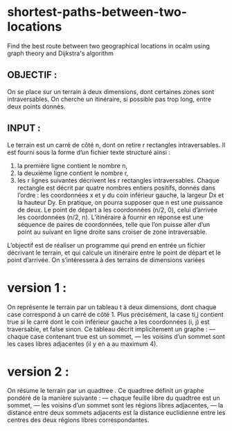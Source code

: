 # shortest-paths-between-two-locations
Find the best route between two geographical locations in ocalm using graph theory and Dijkstra's algorithm

## OBJECTIF : 
On se place sur un terrain à deux dimensions, dont certaines zones sont intraversables. On cherche un itinéraire, si possible pas trop long, entre deux points donnés.



## INPUT : 
Le terrain est un carré de côté n, dont on retire r rectangles intraversables. Il est fourni sous la forme d’un fichier
texte structuré ainsi :
1. la première ligne contient le nombre n,
2. la deuxième ligne contient le nombre r,
3. les r lignes suivantes décrivent les r rectangles intraversables.
Chaque rectangle est décrit par quatre nombres entiers positifs, donnés dans l’ordre : les coordonnées x et y du
coin inférieur gauche, la largeur Dx et la hauteur Dy. En pratique, on pourra supposer que n est une puissance de deux. 
Le point de départ a les coordonnées (n/2, 0), celui d’arrivée les coordonnées (n/2, n). L’itinéraire à fournir en réponse est une séquence de paires de coordonnées, telle que l’on puisse aller d’un point au suivant en ligne droite sans croiser de zone intraversable.

L’objectif  est de réaliser un programme qui prend en entrée un fichier décrivant le terrain, et qui calcule un itinéraire entre le point de départ et le point d’arrivée. On s’intéressera à des terrains de dimensions variées 



# version 1 : 
On représente le terrain par un tableau t à deux dimensions, dont chaque case correspond à un carré de côté 1.
Plus précisément, la case ti,j contient true si le carré dont le coin inférieur gauche a les coordonnées (i, j) est
traversable, et false sinon. Ce tableau décrit implicitement un graphe :
— chaque case contenant true est un sommet,
— les voisins d’un sommet sont les cases libres adjacentes (il y en a au maximum 4).

# version 2 : 
On résume le terrain par un quadtree . Ce quadtree définit un graphe pondéré de la manière suivante :
— chaque feuille libre du quadtree est un sommet,
— les voisins d’un sommet sont les régions libres adjacentes,
— la distance entre deux sommets adjacents est la distance euclidienne entre les centres des deux régions libres
correspondantes.




